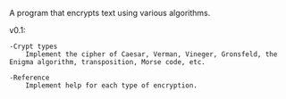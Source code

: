 A program that encrypts text using various algorithms.

v0.1:

	-Crypt types
		Implement the cipher of Caesar, Verman, Vineger, Gronsfeld, the Enigma algorithm, transposition, Morse code, etc.

	-Reference
		Implement help for each type of encryption.
